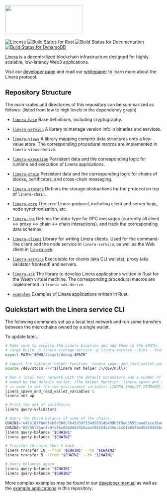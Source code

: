 # <img src="https://github.com/linera-io/linera-protocol/assets/1105398/fe08c941-93af-4114-bb83-bcc0eaec95f9" width="250" height="90" />

[![License](https://img.shields.io/badge/license-Apache-green.svg)](LICENSE)
[![Build Status for Rust](https://github.com/linera-io/linera-protocol/actions/workflows/rust.yml/badge.svg)](https://github.com/linera-io/linera-protocol/actions/workflows/rust.yml)
[![Build Status for Documentation](https://github.com/linera-io/linera-protocol/actions/workflows/documentation.yml/badge.svg)](https://github.com/linera-io/linera-protocol/actions/workflows/documentation.yml)
[![Build Status for DynamoDB](https://github.com/linera-io/linera-protocol/actions/workflows/dynamodb.yml/badge.svg)](https://github.com/linera-io/linera-protocol/actions/workflows/dynamodb.yml)
<!-- [![Build Status for Kubernetes](https://github.com/linera-io/linera-protocol/actions/workflows/kubernetes.yml/badge.svg)](https://github.com/linera-io/linera-protocol/actions/workflows/kubernetes.yml) -->

[Linera](https://linera.io) is a decentralized blockchain infrastructure designed for highly scalable,
low-latency Web3 applications.

Visit our [developer page](https://linera.dev) and read our
[whitepaper](https://linera.io/whitepaper) to learn more about the Linera protocol.

## Repository Structure

The main crates and directories of this repository can be summarized as follows: (listed
from low to high levels in the dependency graph)

* [`linera-base`](https://linera-io.github.io/linera-protocol/linera_base/index.html) Base
  definitions, including cryptography.

* [`linera-version`](https://linera-io.github.io/linera-protocol/linera_version/index.html)
  A library to manage version info in binaries and services.

* [`linera-views`](https://linera-io.github.io/linera-protocol/linera_views/index.html) A
  library mapping complex data structures onto a key-value store. The corresponding
  procedural macros are implemented in `linera-views-derive`.

* [`linera-execution`](https://linera-io.github.io/linera-protocol/linera_execution/index.html)
  Persistent data and the corresponding logic for runtime and execution of Linera
  applications.

* [`linera-chain`](https://linera-io.github.io/linera-protocol/linera_chain/index.html)
  Persistent data and the corresponding logic for chains of blocks, certificates, and
  cross-chain messaging.

* [`linera-storage`](https://linera-io.github.io/linera-protocol/linera_storage/index.html)
  Defines the storage abstractions for the protocol on top of `linera-chain`.

* [`linera-core`](https://linera-io.github.io/linera-protocol/linera_core/index.html) The
  core Linera protocol, including client and server logic, node synchronization, etc.

* [`linera-rpc`](https://linera-io.github.io/linera-protocol/linera_rpc/index.html)
  Defines the data-type for RPC messages (currently all client &#x2194; proxy &#x2194;
  chain &#x2194; chain interactions), and track the corresponding data schemas.

* [`linera-client`](https://linera-io.github.io/linera-protocol/linera_client/index.html)
  Library for writing Linera clients.  Used for the command-line
  client and the node service in `linera-service`, as well as the Web
  client in [`linera-web`](https://github.com/linera-io/linera-web/).

* [`linera-service`](https://linera-io.github.io/linera-protocol/linera_service/index.html)
  Executable for clients (aka CLI wallets), proxy (aka validator frontend) and servers.

* [`linera-sdk`](https://linera-io.github.io/linera-protocol/linera_sdk/index.html) The
  library to develop Linera applications written in Rust for the Wasm virtual machine. The
  corresponding procedural macros are implemented in `linera-sdk-derive`.

* [`examples`](./examples) Examples of Linera applications written in Rust.


## Quickstart with the Linera service CLI

The following commands set up a local test network and run some transfers between the
microchains owned by a single wallet.

To update later...

```bash
# Make sure to compile the Linera binaries and add them in the $PATH.
# cargo build -p linera-storage-service -p linera-service --bins --features storage-service
export PATH="$PWD/target/debug:$PATH"

# Import the optional helper function `linera_spawn_and_read_wallet_variables`.
source /dev/stdin <<<"$(linera net helper 2>/dev/null)"

# Run a local test network with the default parameters and a number of microchains
# owned by the default wallet. (The helper function `linera_spawn_and_read_wallet_variables`
# is used to set the two environment variables LINERA_{WALLET,STORAGE}.)
linera_spawn_and_read_wallet_variables \
linera net up

# Print the set of validators.
linera query-validators

# Query the chain balance of some of the chains.
CHAIN1="e476187f6ddfeb9d588c7b45d3df334d5501d6499b3f9ad5595cae86cce16a65"
CHAIN2="69705f85ac4c9fef6c02b4d83426aaaf05154c645ec1c61665f8e450f0468bc0"
linera query-balance "$CHAIN1"
linera query-balance "$CHAIN2"

# Transfer 10 units then 5 back
linera transfer 10 --from "$CHAIN1" --to "$CHAIN2"
linera transfer 5 --from "$CHAIN2" --to "$CHAIN1"

# Query balances again
linera query-balance "$CHAIN1"
linera query-balance "$CHAIN2"
```

More complex examples may be found in our [developer manual](https://linera.dev) as well
as the [example applications](./examples) in this repository.
